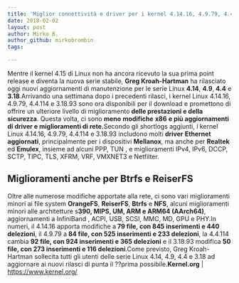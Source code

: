 ```yaml
---
title: 'Miglior connettività e driver per i kernel 4.14.16, 4.9.79, 4.4.114 e 3.18.93'
date: 2018-02-02
layout: post
author: Mirko B.
author_github: mirkobrombin
tags:

---
```

Mentre il kernel 4.15 di Linux non ha ancora ricevuto la sua prima point release e diventa la nuova serie stabile, <strong>Greg Kroah-Hartman</strong> ha rilasciato oggi nuovi aggiornamenti di manutenzione per le serie Linux <strong>4.14</strong>, <strong>4.9</strong>,<strong> 4.4</strong> e <strong>3.18</strong>.Arrivando una settimana dopo i precedenti rilasci, i kernel Linux 4.14.16, 4.9.79, 4.4.114 e 3.18.93 sono ora disponibili per il download e promettono di offrire un ulteriore livello di miglioramento<strong> delle prestazioni e della sicurezza</strong>. Questa volta, ci sono <strong>meno</strong> <strong>modifiche</strong> <strong>x86</strong> <strong>e più aggiornamenti di driver e miglioramenti di rete.</strong>Secondo gli shortlogs aggiunti, i kernel Linux 4.14.16, 4.9.79, 4.4.114 e 3.18.93 includono molti <strong>driver</strong> <strong>Ethernet</strong> <strong>aggiornati</strong>, principalmente per i dispositivi <strong>Mellanox</strong>, ma anche per <strong>Realtek</strong> ed <strong>Emulex</strong>, insieme ad alcuni PPP, TUN , e miglioramenti IPv4, IPv6, DCCP, SCTP, TIPC, TLS, XFRM, VRF, VMXNET3 e Netfilter.<h2>Miglioramenti anche per Btrfs e ReiserFS</h2>Oltre alle numerose modifiche apportate alla rete, ci sono vari miglioramenti minori ai file system <strong>OrangeFS</strong>, <strong>ReiserFS</strong>, <strong>Btrfs</strong> e <strong>NFS</strong>, alcuni miglioramenti minori alle architetture s<strong>390, MIPS, UM, ARM e ARM64 (AArch64)</strong>, aggiornamenti a InfiniBand , ACPI, USB, SCSI, MMC, MD, GPU e PHY.In numeri, il 4.14.16 apporta modifiche a<strong> 79 file, con 845 inserimenti e 440 delezioni</strong>, il 4.9.79 a<strong> 84 file, con 525 inserimenti e 233 delezioni</strong>, la 4.4.114 cambia <strong>92 file, con 924 inserimenti e 365 delezioni</strong> e il 3.18.93 modifica <strong>50 file, con 273 inserimenti e 116 delezioni</strong>.Come previsto, Greg Kroah-Hartman sollecita tutti gli utenti delle serie Linux 4.14, 4.9, 4.4 e 3.18 ad aggiornare ai nuovi rilasci di punta il ??prima possibile.<strong>Kernel.org</strong> | <a href="https://www.kernel.org/">https://www.kernel.org/</a>